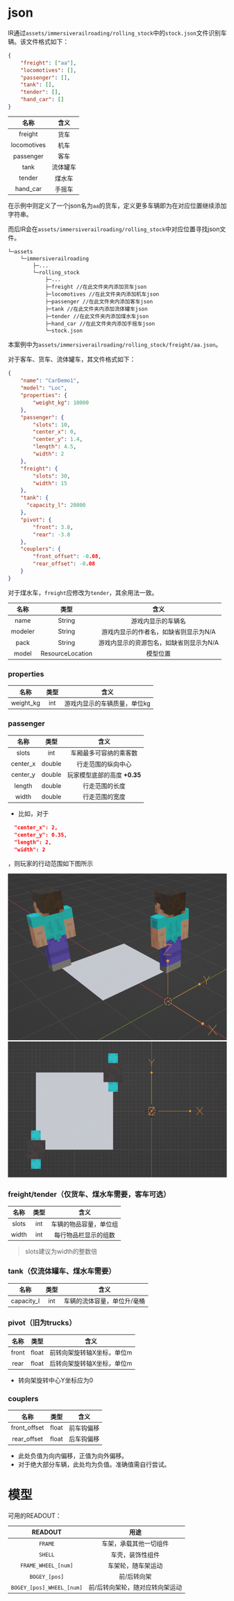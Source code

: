 # json

IR通过`assets/immersiverailroading/rolling_stock`中的`stock.json`文件识别车辆。该文件格式如下：
```json
{
    "freight": ["aa"],
    "locomotives": [],
    "passenger": [],
    "tank": [],
    "tender": [],
    "hand_car": []
}
```
|     名称      |  含义  |
|:-----------:|:----:|
|   freight   |  货车  |
| locomotives |  机车  |
|  passenger  |  客车  |
|    tank     | 流体罐车 |
|   tender    | 煤水车  |
|  hand_car   | 手摇车  |

在示例中则定义了一个json名为`aa`的货车，定义更多车辆即为在对应位置继续添加字符串。

而后IR会在`assets/immersiverailroading/rolling_stock`中对应位置寻找json文件。

```
└─assets
    └─immersiverailroading
        ├─...
        └─rolling_stock
            ├─...
            ├─freight //在此文件夹内添加货车json
            ├─locomotives //在此文件夹内添加机车json
            ├─passenger //在此文件夹内添加客车json
            ├─tank //在此文件夹内添加流体罐车json
            ├─tender //在此文件夹内添加煤水车json
            ├─hand_car //在此文件夹内添加手摇车json
            └─stock.json
```

本案例中为`assets/immersiverailroading/rolling_stock/freight/aa.json`。

对于客车、货车、流体罐车，其文件格式如下：
```json
{
	"name": "CarDemo1",
	"model": "Loc",
	"properties": {
		"weight_kg": 10000
	},
	"passenger": {
		"slots": 10,
		"center_x": 0,
		"center_y": 1.4,
		"length": 4.5,
		"width": 2
	},
	"freight": {
		"slots": 30,
		"width": 15
	},
    "tank": {
      "capacity_l": 20000
    },
	"pivot": {
		"front": 3.8, 
		"rear": -3.8
	},
	"couplers": {
		"front_offset": -0.08,
		"rear_offset": -0.08
	}
}

```

对于煤水车，`freight`应修改为`tender`，其余用法一致。

|     名称     |        类型        |          	含义          |
|:----------:|:----------------:|:---------------------:|
|    name    |      String      |       游戏内显示的车辆名       |
|  modeler   |      String      | 游戏内显示的作者名，如缺省则显示为N/A  |
|    pack    |      String      | 游戏内显示的资源包名，如缺省则显示为N/A |
|   model    | ResourceLocation |         模型位置          |

### properties
|    名称     |        类型        |          	含义          |
|:---------:|:----------------:|:---------------------:|
| weight_kg |       int        |    游戏内显示的车辆质量，单位kg    |

### passenger
|    名称    |   类型   |         	含义         |
|:--------:|:------:|:-------------------:|
|  slots   |  int   |     车厢最多可容纳的乘客数     |
| center_x | double |      行走范围的纵向中心      |
| center_y | double | 玩家模型底部的高度 **+0.35** |
|  length  | double |       行走范围的长度       |
|  width   | double |       行走范围的宽度       |

* 比如，对于
```json
  "center_x": 2,
  "center_y": 0.35,
  "length": 2,
  "width": 2
  ```
，则玩家的行动范围如下图所示

![awa](../Textures/pic8.png ':size=50%')
![awa](../Textures/pic9.png ':size=50%')


### freight/tender（仅货车、煤水车需要，客车可选）
|  名称   | 类型  |     	含义     |
|:-----:|:---:|:-----------:|
| slots | int | 车辆的物品容量，单位组 |
| width | int | 每行物品栏显示的组数  |

>slots建议为width的整数倍
### tank（仅流体罐车、煤水车需要）
|     名称     | 类型  |      	含义       |
|:----------:|:---:|:--------------:|
| capacity_l | int | 车辆的流体容量，单位升/毫桶 |

### pivot（旧为trucks）
|  名称   |  类型   |      	含义       |
|:-----:|:-----:|:--------------:|
| front | float | 前转向架旋转轴X坐标，单位m |
| rear  | float | 后转向架旋转轴X坐标，单位m |

* 转向架旋转中心Y坐标应为0

### couplers
|      名称      |  类型   |  	含义  |
|:------------:|:-----:|:-----:|
| front_offset | float | 前车钩偏移 |
| rear_offset  | float | 后车钩偏移 |

* 此处负值为向内偏移，正值为向外偏移。
* 对于绝大部分车辆，此处均为负值。准确值需自行尝试。

# 模型

可用的READOUT：

|          READOUT          |        用途        |
|:-------------------------:|:----------------:|
|          `FRAME`          |   车架，承载其他一切组件    |
|          `SHELL`          |     车壳，装饰性组件     |
|    `FRAME_WHEEL_[num]`    |    车架轮，随车架运动     |
|       `BOGEY_[pos]`       |      前/后转向架      |
| `BOGEY_[pos]_WHEEL_[num]` | 前/后转向架轮，随对应转向架运动 |
